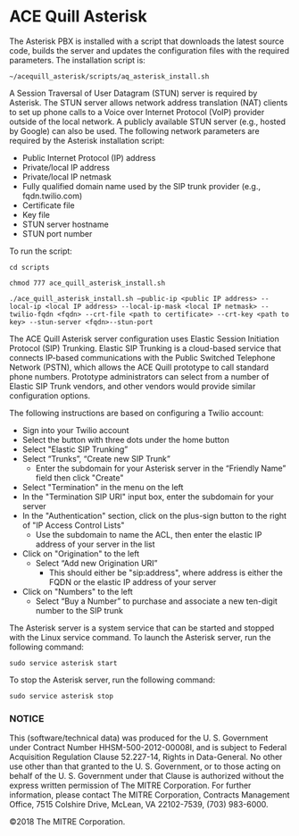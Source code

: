 # ACE Quill Asterisk

The Asterisk PBX is installed with a script that downloads the latest source
code, builds the server and updates the configuration files
with the required parameters. The installation script is:

`~/acequill_asterisk/scripts/aq_asterisk_install.sh`

A Session Traversal of User Datagram (STUN) server is required by Asterisk.
The STUN server allows network address translation (NAT) clients to
set up phone calls to a Voice over Internet Protocol (VoIP) provider outside of
the local network. A publicly available STUN server (e.g., hosted by Google)
can also be used. The following network parameters are required by the Asterisk
installation script:
* Public Internet Protocol (IP) address
* Private/local IP address
* Private/local IP netmask
* Fully qualified domain name used by the SIP trunk provider (e.g.,
  fqdn.twilio.com)
* Certificate file
* Key file
* STUN server hostname
* STUN port number

To run the script:

`cd scripts`

`chmod 777 ace_quill_asterisk_install.sh`

`./ace_quill_asterisk_install.sh –public-ip <public IP address> --local-ip <local IP address> --local-ip-mask <local IP netmask> --twilio-fqdn <fqdn> --crt-file <path to certificate> --crt-key <path to key> --stun-server <fqdn>--stun-port`


The ACE Quill Asterisk server configuration uses Elastic Session Initiation
Protocol (SIP) Trunking. Elastic SIP Trunking is a cloud-based service that
connects IP-based communications with the Public Switched Telephone Network
(PSTN), which allows the ACE Quill prototype to call standard phone numbers.
Prototype administrators can select from a number of Elastic SIP Trunk vendors,
and other vendors would provide similar configuration options.

The following instructions are based on configuring a Twilio account:
* Sign into your Twilio account
* Select the button with three dots under the home button
* Select "Elastic SIP Trunking”
* Select “Trunks”, “Create new SIP Trunk”
  * Enter the subdomain for your Asterisk server in the “Friendly Name” field
  then click "Create"
* Select "Termination" in the menu on the left
* In the "Termination SIP URI" input box, enter the subdomain for your server
* In the "Authentication" section, click on the plus-sign button to the right
of "IP Access Control Lists"
  * Use the subdomain to name the ACL, then enter the elastic IP address of
  your server in the list
* Click on "Origination" to the left
  * Select “Add new Origination URI”
    * This should either be "sip:address", where address is either the FQDN or
    the elastic IP address of your server
* Click on "Numbers" to the left
  * Select “Buy a Number” to purchase and associate a new ten-digit number to
  the SIP trunk

The Asterisk server is a system service that can be started and stopped with
the Linux service command. To launch the Asterisk server, run the following
command:

`sudo service asterisk start`

To stop the Asterisk server, run the following command:

`sudo service asterisk stop`





### NOTICE

This (software/technical data) was produced for the U. S. Government under
Contract Number HHSM-500-2012-00008I, and is subject to Federal Acquisition
Regulation Clause 52.227-14, Rights in Data-General. No other use other than
that granted to the U. S. Government, or to those acting on behalf of the U. S.
Government under that Clause is authorized without the express written
permission of The MITRE Corporation. For further information, please contact
The MITRE Corporation, Contracts Management Office, 7515 Colshire Drive,
McLean, VA 22102-7539, (703) 983-6000.

©2018 The MITRE Corporation.
